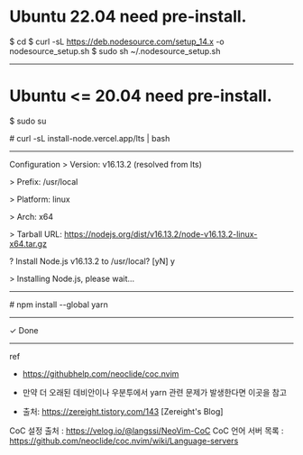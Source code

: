 # Ubuntu 22.04 need pre-install.
\$ cd
\$ curl -sL https://deb.nodesource.com/setup_14.x -o nodesource_setup.sh
\$ sudo sh ~/.nodesource_setup.sh

------------------------------------

# Ubuntu <= 20.04 need pre-install.

\$ sudo su

\# curl -sL install-node.vercel.app/lts | bash

--------------------

  Configuration
\> Version:  v16.13.2 (resolved from lts)

\> Prefix:   /usr/local

\> Platform: linux

\> Arch:     x64

\> Tarball URL: https://nodejs.org/dist/v16.13.2/node-v16.13.2-linux-x64.tar.gz

\? Install Node.js v16.13.2 to /usr/local? [yN] y

\> Installing Node.js, please wait…

-----------------------

\# npm install --global yarn

---------------------

✓ Done


--------------------
ref
* https://githubhelp.com/neoclide/coc.nvim

* 만약 더 오래된 데비안이나 우분투에서 yarn 관련 문제가 발생한다면 이곳을 참고
* 출처: https://zereight.tistory.com/143 [Zereight's Blog]

CoC 설정 출처 : https://velog.io/@langssi/NeoVim-CoC
CoC 언어 서버 목록 : https://github.com/neoclide/coc.nvim/wiki/Language-servers
